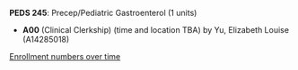 **PEDS 245**: Precep/Pediatric Gastroenterol (1 units)

- **A00** (Clinical Clerkship) (time and location TBA) by Yu, Elizabeth Louise (A14285018)

[Enrollment numbers over time](./PEDS245.tsv)
